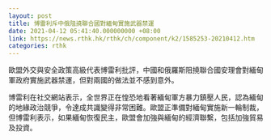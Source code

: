 ```yaml
---
layout: post
title: 博雷利斥中俄阻撓聯合國對緬甸實施武器禁運
date: 2021-04-12 05:41:40.000000000 +08:00
link: https://news.rthk.hk/rthk/ch/component/k2/1585253-20210412.htm
categories: rthk
---
```


歐盟外交與安全政策高級代表博雷利批評，中國和俄羅斯阻撓聯合國安理會對緬甸軍政府實施武器禁運，但對兩國的做法並不感到意外。

博雷利在社交網站表示，全世界正在惶恐地看著緬甸軍方暴力鎮壓人民，認為緬甸的地緣政治競爭，令達成共識變得非常困難。歐盟正準備對緬甸實施新一輪制裁，但博雷利表示，如果緬甸恢復民主，歐盟會加強與緬甸的經濟聯繫，包括加強貿易及投資。
